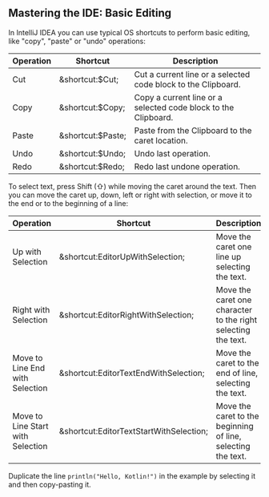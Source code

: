 ## Mastering the IDE: Basic Editing

In IntelliJ IDEA you can use typical OS shortcuts to perform basic editing,
like "copy", "paste" or "undo" operations:

| Operation | Shortcut                                        | Description                                                   |
|-----------|-------------------------------------------------|---------------------------------------------------------------|
| Cut	    | <span class="shortcut">&shortcut:$Cut;</span>   | Cut a current line or a selected code block to the Clipboard. |
| Copy	    | <span class="shortcut">&shortcut:$Copy;</span>  | Copy a current line or a selected code block to the Clipboard.|
| Paste	    | <span class="shortcut">&shortcut:$Paste;</span> | Paste from the Clipboard to the caret location.               |
| Undo	    | <span class="shortcut">&shortcut:$Undo;</span>  | Undo last operation.                                          |
| Redo	    | <span class="shortcut">&shortcut:$Redo;</span>  | Redo last undone operation.                                   |

To select text, press Shift (⇧) while moving the caret around the text. 
Then you can move the caret up, down, left or right with selection, or move it to the end or
to the beginning of a line:

| Operation                         | Shortcut                                                              | Description                                                   |
|-----------------------------------|-----------------------------------------------------------------------|---------------------------------------------------------------|
| Up with Selection                 | <span class="shortcut">&shortcut:EditorUpWithSelection;</span>        | Move the caret one line up selecting the text.                |
| Right with Selection              | <span class="shortcut">&shortcut:EditorRightWithSelection;</span>     | Move the caret one character to the right selecting the text. |
| Move to Line End with Selection   | <span class="shortcut">&shortcut:EditorTextEndWithSelection;</span>   | Move the caret to the end of line, selecting the text.        |
| Move to Line Start with Selection | <span class="shortcut">&shortcut:EditorTextStartWithSelection;</span> | Move the caret to the beginning of line, selecting the text.  |

Duplicate the line `println("Hello, Kotlin!")` in the example by selecting it 
and then copy-pasting it.